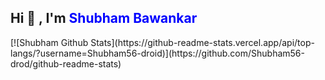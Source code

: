 
<h2>Hi 👋 , I'm <span style="color:blue;text-align:center;">Shubham Bawankar</span></h2>
[![Shubham Github Stats](https://github-readme-stats.vercel.app/api/top-langs/?username=Shubham56-droid)](https://github.com/Shubham56-drod/github-readme-stats)



<!--
**Shubham56-droid/Shubham56-droid** is a ✨ _special_ ✨ repository because its `README.md` (this file) appears on your GitHub profile.

Here are some ideas to get you started:

- 🔭 I’m currently working on ...
- 🌱 I’m currently learning ...
- 👯 I’m looking to collaborate on ...
- 🤔 I’m looking for help with ...
- 💬 Ask me about ...
- 📫 How to reach me: ...
- 😄 Pronouns: ...
- ⚡ Fun fact: ...
-->
